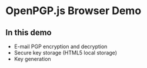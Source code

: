 # OpenPGP.js Browser Demo

In this demo
------------
- E-mail PGP encryption and decryption 
- Secure key storage (HTML5 local storage) 
- Key generation 
